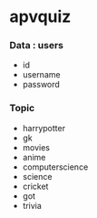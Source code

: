 # apvquiz

### Data : users

+ id
+ username
+ password

### Topic

* harrypotter
* gk
* movies
* anime
* computerscience
* science
* cricket
* got
* trivia
